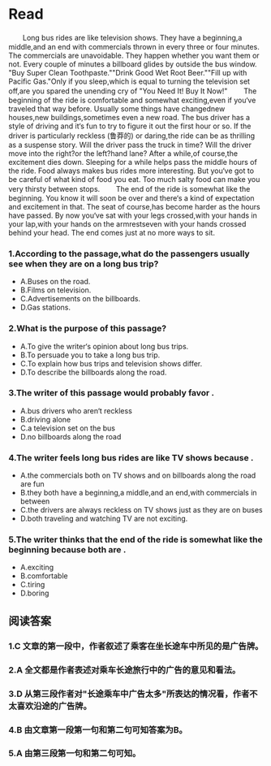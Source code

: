 # Read
　　Long bus rides are like television shows. They have a beginning,a middle,and an end with commercials thrown in every three or four minutes. The commercials are unavoidable. They happen whether you want them or not. Every couple of minutes a billboard glides by outside the bus window. "Buy Super Clean Toothpaste.""Drink Good Wet Root Beer.""Fill up with Pacific Gas."Only if you sleep,which is equal to turning the television set off,are you spared the unending cry of "You Need It! Buy It Now!"
　　The beginning of the ride is comfortable and somewhat exciting,even if you‘ve traveled that way before. Usually some things have changednew houses,new buildings,sometimes even a new road. The bus driver has a style of driving and it‘s fun to try to figure it out the first hour or so. If the driver is particularly reckless (鲁莽的) or daring,the ride can be as thrilling as a suspense story. Will the driver pass the truck in time? Will the driver move into the right?or the left?hand lane? After a while,of course,the excitement dies down. Sleeping for a while helps pass the middle hours of the ride. Food always makes bus rides more interesting. But you‘ve got to be careful of what kind of food you eat. Too much salty food can make you very thirsty between stops.
　　The end of the ride is somewhat like the beginning. You know it will soon be over and there‘s a kind of expectation and excitement in that. The seat of course,has become harder as the hours have passed. By now you‘ve sat with your legs crossed,with your hands in your lap,with your hands on the armrestseven with your hands crossed behind your head. The end comes just at no more ways to sit.
### 1.According to the passage,what do the passengers usually see when they are on a long bus trip?
* A.Buses on the road.
* B.Films on television.
* C.Advertisements on the billboards.
* D.Gas stations.
### 2.What is the purpose of this passage?
* A.To give the writer‘s opinion about long bus trips.
* B.To persuade you to take a long bus trip.
* C.To explain how bus trips and television shows differ.
* D.To describe the billboards along the road.
### 3.The writer of this passage would probably favor .
* A.bus drivers who aren‘t reckless 
* B.driving alone
* C.a television set on the bus 
* D.no billboards along the road
### 4.The writer feels long bus rides are like TV shows because .
* A.the commercials both on TV shows and on billboards along the road are fun
* B.they both have a beginning,a middle,and an end,with commercials in between
* C.the drivers are always reckless on TV shows just as they are on buses
* D.both traveling and watching TV are not exciting.
### 5.The writer thinks that the end of the ride is somewhat like the beginning because both are .
* A.exciting 
* B.comfortable 
* C.tiring 
* D.boring
## 阅读答案
### 1.C 文章的第一段中，作者叙述了乘客在坐长途车中所见的是广告牌。 
### 2.A 全文都是作者表述对乘车长途旅行中的广告的意见和看法。
### 3.D 从第三段作者对"长途乘车中广告太多"所表达的情况看，作者不太喜欢沿途的广告牌。 
### 4.B 由文章第一段第一句和第二句可知答案为B。 
### 5.A 由第三段第一句和第二句可知。
